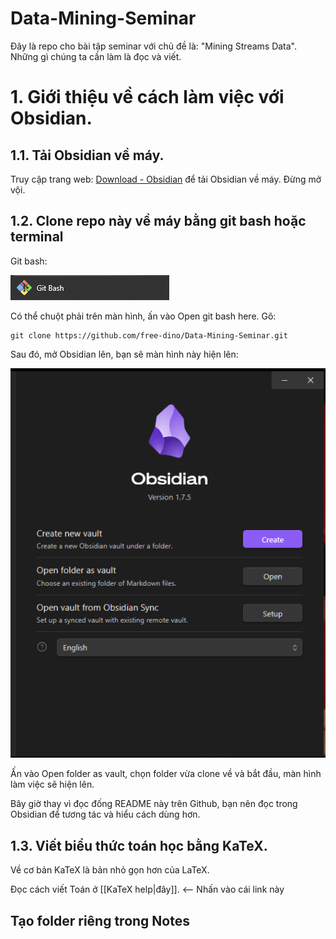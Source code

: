 # Data-Mining-Seminar

Đây là repo cho bài tập seminar với chủ đề là: "Mining Streams Data". Những gì chúng ta cần làm là đọc và viết.

# 1. Giới thiệu về cách làm việc với Obsidian.
## 1.1. Tải Obsidian về máy.
Truy cập trang web: [Download - Obsidian](https://obsidian.md/download) để tải Obsidian về máy. Đừng mở vội.
## 1.2. Clone repo này về máy bằng git bash hoặc terminal

Git bash: 

![Git bash](image/Pasted%20image%2020241108143813.png)

Có thể chuột phải trên màn hình, ấn vào Open git bash here. Gõ:
```
git clone https://github.com/free-dino/Data-Mining-Seminar.git
```

Sau đó, mở Obsidian lên, bạn sẽ màn hình này hiện lên:

![Obsidian](image/Pasted%20image%2020241108145346.png)

Ấn vào Open folder as vault, chọn folder vừa clone về và bắt đầu, màn hình làm việc sẽ hiện lên.

Bây giờ thay vì đọc đống README này trên Github, bạn nên đọc trong Obsidian để tương tác và hiểu cách dùng hơn.

## 1.3. Viết biểu thức toán học bằng KaTeX.

Về cơ bản KaTeX là bản nhỏ gọn hơn của LaTeX.

Đọc cách viết Toán ở [[KaTeX help|đây]]. <-- Nhấn vào cái link này

## Tạo folder riêng trong Notes



